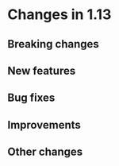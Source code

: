 # Changes in 1.13


## Breaking changes


## New features


## Bug fixes


## Improvements


## Other changes
